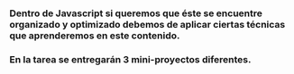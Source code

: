 ### Dentro de Javascript si queremos que éste se encuentre organizado y optimizado debemos de aplicar ciertas técnicas que aprenderemos en este contenido.

### En la tarea se entregarán 3 mini-proyectos diferentes.